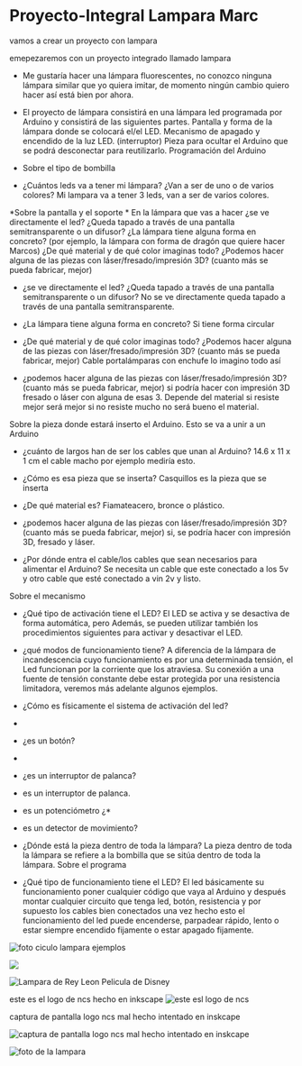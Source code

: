 # Proyecto-Integral Lampara Marc
vamos a crear un proyecto con lampara 

emepezaremos con un proyecto integrado llamado lampara  

* Me gustaría hacer una lámpara fluorescentes, no conozco ninguna lámpara similar que yo quiera imitar, de momento ningún cambio quiero hacer así está bien por ahora.

* El proyecto de lámpara consistirá en una lámpara led programada por Arduino y consistirá de las siguientes partes.
Pantalla y forma de la lámpara donde se colocará el/el LED.
Mecanismo de apagado y encendido de la luz LED. (interruptor)
Pieza para ocultar el Arduino que se podrá desconectar para reutilizarlo.
Programación del Arduino

* Sobre el tipo de bombilla
* ¿Cuántos leds va a tener mi lámpara? ¿Van a ser de uno o de varios colores? Mi lampara va a tener 3 leds, van a ser de varios colores.

*Sobre la pantalla y el soporte
*
En la lámpara que vas a hacer ¿se ve directamente el led? ¿Queda tapado a través de una pantalla semitransparente o un difusor?
¿La lámpara tiene alguna forma en concreto? (por ejemplo, la lámpara con forma de dragón que quiere hacer Marcos)
¿De qué material y de qué color imaginas todo? ¿Podemos hacer alguna de las piezas con láser/fresado/impresión 3D? (cuanto más se pueda fabricar, mejor)

* ¿se ve directamente el led? ¿Queda tapado a través de una pantalla semitransparente o un difusor? No se ve directamente queda tapado a través de una pantalla semitransparente.
* ¿La lámpara tiene alguna forma en concreto? Si tiene forma circular
* ¿De qué material y de qué color imaginas todo? ¿Podemos hacer alguna de las piezas con láser/fresado/impresión 3D? (cuanto más se pueda fabricar, mejor)
Cable portalámparas con enchufe lo imagino todo así

* ¿podemos hacer alguna de las piezas con láser/fresado/impresión 3D? (cuanto más se pueda fabricar, mejor)
si podría hacer con impresión 3D fresado o láser con alguna de esas 3. Depende del material si resiste mejor será mejor si no resiste mucho no será bueno el material.

Sobre la pieza donde estará inserto el Arduino.
Esto se va a unir a un Arduino
* ¿cuánto de largos han de ser los cables que unan al Arduino?
14.6 x 11 x 1 cm el cable macho por ejemplo mediría esto.

* ¿Cómo es esa pieza que se inserta? Casquillos es la pieza que se inserta

* ¿De qué material es? Fiamateacero, bronce o plástico.

* ¿podemos hacer alguna de las piezas con láser/fresado/impresión 3D? (cuanto más se pueda fabricar, mejor)
si, se podría hacer con impresión 3D, fresado y láser.

* ¿Por dónde entra el cable/los cables que sean necesarios para alimentar el Arduino? Se necesita un cable que este conectado a los 5v  y otro cable que esté conectado a vin 2v  y listo.

Sobre el mecanismo
* ¿Qué tipo de activación tiene el LED?
El LED se activa y se desactiva de forma automática, pero Además, se pueden utilizar también los procedimientos siguientes para activar y desactivar el LED.

* ¿qué modos de funcionamiento tiene?
A diferencia de la lámpara de incandescencia cuyo funcionamiento es por una determinada tensión, el Led funcionan por la corriente que los atraviesa. Su conexión a una fuente de tensión constante debe estar protegida por una resistencia limitadora, veremos más adelante algunos ejemplos.

* ¿Cómo es físicamente el sistema de activación del led?
*
* ¿es un botón?
*
* ¿es un interruptor de palanca?
* es un interruptor de palanca.
* es un potenciómetro ¿*
* es un detector de movimiento?

* ¿Dónde está la pieza dentro de toda la lámpara? La pieza dentro de toda la lámpara se refiere a la bombilla que se sitúa dentro de toda la lámpara.
Sobre el programa

* ¿Qué tipo de funcionamiento tiene el LED? El led básicamente su funcionamiento poner cualquier código que vaya al Arduino y después montar cualquier circuito que tenga led, botón, resistencia y por supuesto los cables bien conectados una vez hecho esto el funcionamiento del led puede encenderse, parpadear rápido, lento o estar siempre encendido fijamente o estar apagado fijamente.

![foto ciculo lampara ejemplos](https://github.com/marc125678/Proyecto-Lampara/blob/main/circulo%20lampara%20.png)

![](https://github.com/marc125678/Proyecto-Lampara/blob/main/lampara%20en%20negra%20y%20blanca.jpg)

![Lampara de Rey Leon Pelicula de Disney](https://github.com/marc125678/Proyecto-Lampara/blob/main/rey%20leon%20disney%20.jpg)

   este es el logo de ncs hecho en inkscape
![este esl logo de ncs](https://raw.githubusercontent.com/marc125678/Proyecto-Lampara/main/Captura%20de%20pantalla%20de%202021-04-29%2012-39-04.png)

captura de pantalla logo ncs mal hecho intentado en inskcape

![captura de pantalla logo ncs mal hecho intentado en inskcape](https://raw.githubusercontent.com/marc125678/Proyecto-Lampara/main/Captura%20de%20pantalla%20de%202021-04-29%2010-29-16.png)


![foto de la lampara](https://raw.githubusercontent.com/marc125678/Proyecto-Lampara/main/IMG_20210430_095948.jpg)
